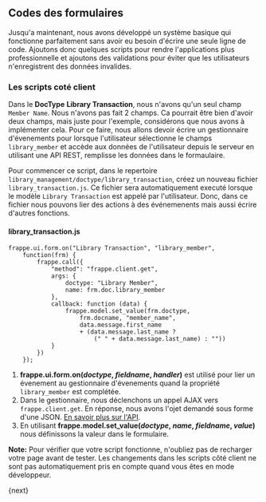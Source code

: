 <!-- add-breadcrumbs -->
## Codes des formulaires

Jusqu'a maintenant, nous avons développé un système basique qui fonctionne parfaitement sans avoir eu besoin d'écrire une
 seule ligne de code. Ajoutons donc quelques scripts pour rendre l'applications plus professionnelle et ajoutons des validations
 pour éviter que les utilisateurs n'enregistrent des données invalides.


### Les scripts coté client

Dans le **DocType** **Library Transaction**, nous n'avons qu'un seul champ `Member Name`. Nous n'avons pas fait 2 champs. 
Ca pourrait être bien d'avoir deux champs, mais juste pour l'exemple, considérons que nous avons à implémenter cela. Pour ce
faire, nous allons devoir écrire un gestionnaire d'évenements pour lorsque l'utilisateur sélectionne le champs `library_member` et accède aux données de l'utilisateur depuis le serveur en utilisant une API REST, remplisse les données dans le formaulaire.

Pour commencer ce script, dans le repertoire `library_management/doctype/library_transaction`, créez un nouveau fichier 
`library_transaction.js`. Ce fichier sera automatiquement executé lorsque le modèle `Library Transaction` est appelé par l'utilisateur. 
Donc, dans ce fichier nous pouvons lier des actions à des événemenents mais aussi écrire d'autres fonctions.

#### library_transaction.js

	frappe.ui.form.on("Library Transaction", "library_member",
		function(frm) {
			frappe.call({
				"method": "frappe.client.get",
				args: {
					doctype: "Library Member",
					name: frm.doc.library_member
				},
				callback: function (data) {
					frappe.model.set_value(frm.doctype,
						frm.docname, "member_name",
						data.message.first_name
						+ (data.message.last_name ?
							(" " + data.message.last_name) : ""))
				}
			})
		});

1. **frappe.ui.form.on(*doctype*, *fieldname*, *handler*)** est utilisé pour lier un évenement au gestionnaire d'évenements
 quand la propriété `library_member` est complétée.
1. Dans le gestionnaire, nous déclenchons un appel AJAX vers `frappe.client.get`. En réponse, nous avons l'ojet demandé sous forme d'une JSON. [En savoir plus sur l'API](/frappe/user/fr/guides/integration/rest_api).
1. En utilisant **frappe.model.set_value(*doctype*, *name*, *fieldname*, *value*)** nous définissons la valeur dans le formulaire.

**Note:** Pour vérifier que votre script fonctionne, n'oubliez pas de recharger votre page avant de tester. 
Les changements dans les scripts côté client ne sont pas automatiquement pris en compte quand vous êtes en mode développeur.

{next}
